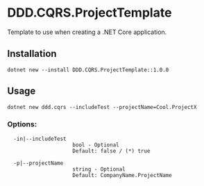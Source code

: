 # DDD.CQRS.ProjectTemplate
Template to use when creating a .NET Core application.

## Installation

```
dotnet new --install DDD.CQRS.ProjectTemplate::1.0.0
```

## Usage

```
dotnet new ddd.cqrs --includeTest --projectName=Cool.ProjectX
```

### Options:
```
  -in|--includeTest
                     bool - Optional
                     Default: false / (*) true

  -p|--projectName
                     string - Optional
                     Default: CompanyName.ProjectName
```
